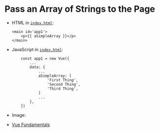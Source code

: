 # Pass an Array of Strings to the Page

* HTML in [`index.html`](./index.html):
    ```
    <main id='app1'>
        <p>{{ aSimpleArray }}</p>
    </main>
    ```

* JavaScript in [`index.html`](./index.html):
    ```
        const app1 = new Vue({
            ...
            data: {
                ...
                aSimpleArray: [
                    'First Thing',
                    'Second Thing',
                    'Third Thing',
                ]
                ...
            },
        })
    ```

* Image:


* [Vue Fundamentals](../README.md)